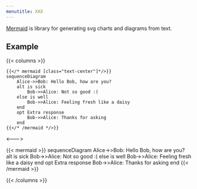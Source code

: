 ```yaml
---
menutitle: XXX
---
```


[Mermaid](https://mermaidjs.github.io/) is library for generating svg charts and diagrams from text.

## Example

{{< columns >}}
```tpl
{{</* mermaid [class="text-center"]*/>}}
sequenceDiagram
    Alice->>Bob: Hello Bob, how are you?
    alt is sick
        Bob->>Alice: Not so good :(
    else is well
        Bob->>Alice: Feeling fresh like a daisy
    end
    opt Extra response
        Bob->>Alice: Thanks for asking
    end
{{</* /mermaid */>}}
```

<--->

{{< mermaid >}}
sequenceDiagram
    Alice->>Bob: Hello Bob, how are you?
    alt is sick
        Bob->>Alice: Not so good :(
    else is well
        Bob->>Alice: Feeling fresh like a daisy
    end
    opt Extra response
        Bob->>Alice: Thanks for asking
    end
{{< /mermaid >}}

{{< /columns >}}
